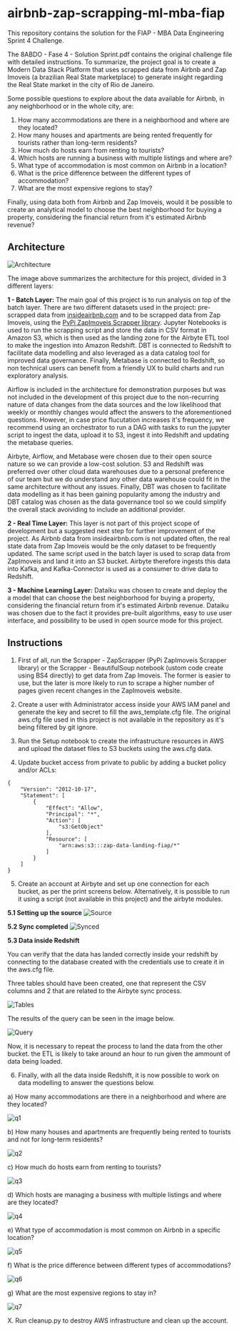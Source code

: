# airbnb-zap-scrapping-ml-mba-fiap
This repository contains the solution for the FIAP - MBA Data Engineering Sprint 4 Challenge.

The 8ABDO - Fase 4 - Solution Sprint.pdf contains the original challenge file with detailed instructions. To summarize, the project goal is to create a Modern Data Stack Platform that uses scrapped data from Airbnb and Zap Imoveis (a brazilian Real State marketplace) to generate insight regarding the Real State market in the city of Rio de Janeiro.

Some possible questions to explore about the data available for Airbnb,
in any neighborhood or in the whole city, are:

1) How many accommodations are there in a neighborhood and where are they located?
2) How many houses and apartments are being rented frequently
for tourists rather than long-term residents?
3) How much do hosts earn from renting to tourists?
4) Which hosts are running a business with multiple listings and
where are?
5) What type of accommodation is most common on Airbnb in a location?
6) What is the price difference between the different types of accommodation?
7) What are the most expensive regions to stay?

Finally, using data both from Airbnb and Zap Imoveis, would it be possible to create an analytical model to choose the best neighborhood for buying a property, considering the financial return from it's estimated Airbnb revenue?

## Architecture

![Architecture](imgs/architecture.png)

The image above summarizes the architecture for this project, divided in 3 different layers:

**1 - Batch Layer:** The main goal of this project is to run analysis on top of the batch layer. There are two different datasets used in the project: pre-scrapped data from [insideairbnb.com](http://insideairbnb.com/) and to be scrapped data from Zap Imoveis, using the [PyPi ZapImoveis Scrapper library](https://pypi.org/project/zapimoveis-scraper/). Jupyter Notebooks is used to run the scrapping script and store the data in CSV format in Amazon S3, which is then used as the landing zone for the Airbyte ETL tool to make the ingestion into Amazon Redshift. DBT is connected to Redshift to facilitate data modelling and also leveraged as a data catalog tool for improved data governance. Finally, Metabase is connected to Redshift, so non technical users can benefit from a friendly UX to build charts and run exploratory analysis. 

Airflow is included in the architecture for demonstration purposes but was not included in the development of this project due to the non-recurring nature of data changes from the data sources and the low likelihood that weekly or monthly changes would affect the answers to the aforementioned questions. However, in case price flucutation increases it's frequency, we recommend using an orchestrator to run a DAG with tasks to run the jupyter script to ingest the data, upload it to S3, ingest it into Redshift and updating the metabase queries.

Airbyte, Airflow, and Metabase were chosen due to their open source nature so we can provide a low-cost solution. S3 and Redshift was preferred over other cloud data warehouses due to a personal preference of our team but we do understand any other data warehouse could fit in the same architecture without any issues. Finally, DBT was chosen to facilitate data modelling as it has been gaining popularity among the industry and DBT catalog was chosen as the data governance tool so we could simplify the overall stack avoividing to include an additional provider.

**2 - Real Time Layer:** This layer is not part of this project scope of development but a suggested next step for further improvement of the project. As Airbnb data from insideairbnb.com is not updated often, the real state data from Zap Imoveis would be the only dataset to be frequently updated. The same script used in the batch layer is used to scrap data from ZapImoveis and land it into an S3 bucket. Airbyte therefore ingests this data into Kafka, and Kafka-Connector is used as a consumer to drive data to Redshift.

**3 - Machine Learning Layer:** Dataiku was chosen to create and deploy the a model that can choose the best neighborhood for buying a property, considering the financial return from it's estimated Airbnb revenue. Dataiku was chosen due to the fact it provides pre-built algorithms, easy to use user interface, and possibility to be used in open source mode for this project.

## Instructions

1. First of all, run the Scrapper - ZapScrapper (PyPi ZapImoveis Scrapper library) or the Scrapper - BeautifulSoup notebook (ustom code create using BS4 directly) to get data from Zap Imoveis. The former is easier to use, but the later is more likely to run to scrape a higher number of pages given recent changes in the ZapImoveis website.

2. Create a user with Administrator access inside your AWS IAM panel and generate the key and secret to fill the aws_template.cfg file. The original aws.cfg file used in this project is not available in the repository as it's being filtered by git ignore.

3. Run the Setup notebook to create the infrastructure resources in AWS and upload the dataset files to S3 buckets using the aws.cfg data. 

4. Update bucket access from private to public by adding a bucket policy and/or ACLs:

```
{
    "Version": "2012-10-17",
    "Statement": [
        {
            "Effect": "Allow",
            "Principal": "*",
            "Action": [
                "s3:GetObject"
            ],
            "Resource": [
                "arn:aws:s3:::zap-data-landing-fiap/*"
            ]
        }
    ]
}
```


5. Create an account at Airbyte and set up one connection for each bucket, as per the print screens below. Alternatively, it is possible to run it using a script (not available in this project) and the airbyte modules.

**5.1 Setting up the source**
![Source](imgs/airbyte_1.png)

**5.2 Sync completed**
![Synced](imgs/airbyte_2.png)

**5.3 Data inside Redshift**

You can verify that the data has landed correctly inside your redshift by connecting to the database created with the credentials use to create it in the aws.cfg file. 

Three tables should have been created, one that represent the CSV columns and 2 that are related to the Airbyte sync process. 

![Tables](imgs/redshift_1.png)

The results of the query can be seen in the image below.

![Query](imgs/redshift_2.png)

Now, it is necessary to repeat the process to land the data from the other bucket. the ETL is likely to take around an hour to run given the ammount of data being loaded.

6. Finally, with all the data inside Redshift, it is now possible to work on data modelling to answer the questions below.

a) How many accommodations are there in a neighborhood and where are they located?

![q1](imgs/q1.png)

b) How many houses and apartments are frequently being rented to tourists and not for long-term residents?

![q2](imgs/q2.png)

c) How much do hosts earn from renting to tourists?

![q3](imgs/q3.png)

d) Which hosts are managing a business with multiple listings and where are they located?

![q4](imgs/q4.png)

e) What type of accommodation is most common on Airbnb in a specific location?

![q5](imgs/q5.png)

f) What is the price difference between different types of accommodations?

![q6](imgs/q6.png)

g) What are the most expensive regions to stay in?

![q7](imgs/q7.png)


X. Run cleanup.py to destroy AWS infrastructure and clean up the account.
